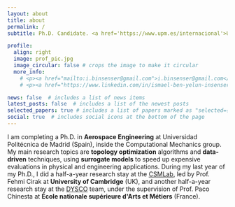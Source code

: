 ```yaml
---
layout: about
title: about
permalink: /
subtitle: Ph.D. Candidate. <a href='https://www.upm.es/internacional'>Universidad Politécnica de Madrid</a>.

profile:
  align: right
  image: prof_pic.jpg
  image_circular: false # crops the image to make it circular
  more_info: 
    # <p><a href="mailto:i.binsenser@gmail.com">i.binsenser@gmail.com</a></p>
    # <p><a href="https://www.linkedin.com/in/ismael-ben-yelun-insenser/">LinkedIn</a></p>

news: false  # includes a list of news items
latest_posts: false  # includes a list of the newest posts
selected_papers: true # includes a list of papers marked as "selected={true}"
social: true  # includes social icons at the bottom of the page
---
```


I am completing a Ph.D. in **Aerospace Engineering** at Universidad Politécnica de Madrid (Spain), inside the Computational Mechanics group. My main research topics are **topology optimization** algorithms and **data-driven** techniques, using **surrogate models** to speed up expensive evaluations in physical and engineering applications. During my last year of my Ph.D., I did a half-a-year research stay at the [CSMLab](https://www.csmlab.org/), led by Prof. Fehmi Cirak at **University of Cambridge** (UK), and another half-a-year research stay at the [DYSCO](https://pimm.artsetmetiers.fr/equipes/dysco) team, under the supervision of Prof. Paco Chinesta at **École nationale supérieure d'Arts et Métiers** (France).
